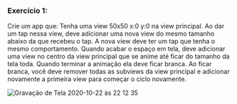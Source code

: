 ### Exercício 1: 
Crie um app que: Tenha uma view 50x50 x:0 y:0 na view principal. Ao dar um tap nessa view, deve adicionar uma nova view do mesmo tamanho abaixo da que recebeu o tap. A nova view deve ter um tap que tenha o mesmo comportamento. Quando acabar o espaço em tela, deve adicionar uma view no centro da view principal que se anime até ficar do tamanho da tela toda.  Quando terminar a animação ela deve ficar branca. Ao ficar branca, você deve remover todas as subviews da view principal e adicionar novamente a primeira view para começar o ciclo novamente.

![Gravação de Tela 2020-10-22 às 22 12 35](https://user-images.githubusercontent.com/60993267/96987396-53300400-14f9-11eb-99d4-58169df8f5fd.gif)

